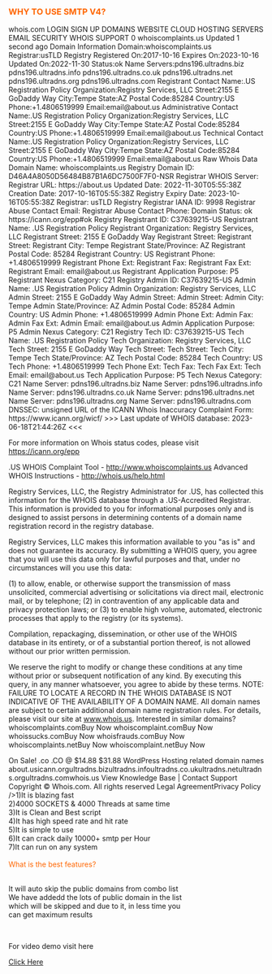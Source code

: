 <p>&nbsp;</p>
<h3><span style="color: #ff6600;">WHY TO USE SMTP V4?</span></h3>
whois.com
LOGIN
SIGN UP
DOMAINS
WEBSITE
CLOUD
HOSTING
SERVERS
EMAIL
SECURITY
WHOIS
SUPPORT
0
whoiscomplaints.us
Updated 1 second ago
Domain Information
Domain:whoiscomplaints.us
Registrar:usTLD Registry
Registered On:2017-10-16
Expires On:2023-10-16
Updated On:2022-11-30
Status:ok
Name Servers:pdns196.ultradns.biz
pdns196.ultradns.info
pdns196.ultradns.co.uk
pdns196.ultradns.net
pdns196.ultradns.org
pdns196.ultradns.com
Registrant Contact
Name:.US Registration Policy
Organization:Registry Services, LLC
Street:2155 E GoDaddy Way
City:Tempe
State:AZ
Postal Code:85284
Country:US
Phone:+1.4806519999
Email:email@about.us
Administrative Contact
Name:.US Registration Policy
Organization:Registry Services, LLC
Street:2155 E GoDaddy Way
City:Tempe
State:AZ
Postal Code:85284
Country:US
Phone:+1.4806519999
Email:email@about.us
Technical Contact
Name:.US Registration Policy
Organization:Registry Services, LLC
Street:2155 E GoDaddy Way
City:Tempe
State:AZ
Postal Code:85284
Country:US
Phone:+1.4806519999
Email:email@about.us
Raw Whois Data
Domain Name: whoiscomplaints.us
Registry Domain ID: D46A4A8050D56484B87B1A6DC7500F7F0-NSR
Registrar WHOIS Server:
Registrar URL: https://about.us
Updated Date: 2022-11-30T05:55:38Z
Creation Date: 2017-10-16T05:55:38Z
Registry Expiry Date: 2023-10-16T05:55:38Z
Registrar: usTLD Registry
Registrar IANA ID: 9998
Registrar Abuse Contact Email:
Registrar Abuse Contact Phone:
Domain Status: ok https://icann.org/epp#ok
Registry Registrant ID: C37639215-US
Registrant Name: .US Registration Policy
Registrant Organization: Registry Services, LLC
Registrant Street: 2155 E GoDaddy Way
Registrant Street:
Registrant Street:
Registrant City: Tempe
Registrant State/Province: AZ
Registrant Postal Code: 85284
Registrant Country: US
Registrant Phone: +1.4806519999
Registrant Phone Ext:
Registrant Fax:
Registrant Fax Ext:
Registrant Email: email@about.us
Registrant Application Purpose: P5
Registrant Nexus Category: C21
Registry Admin ID: C37639215-US
Admin Name: .US Registration Policy
Admin Organization: Registry Services, LLC
Admin Street: 2155 E GoDaddy Way
Admin Street:
Admin Street:
Admin City: Tempe
Admin State/Province: AZ
Admin Postal Code: 85284
Admin Country: US
Admin Phone: +1.4806519999
Admin Phone Ext:
Admin Fax:
Admin Fax Ext:
Admin Email: email@about.us
Admin Application Purpose: P5
Admin Nexus Category: C21
Registry Tech ID: C37639215-US
Tech Name: .US Registration Policy
Tech Organization: Registry Services, LLC
Tech Street: 2155 E GoDaddy Way
Tech Street:
Tech Street:
Tech City: Tempe
Tech State/Province: AZ
Tech Postal Code: 85284
Tech Country: US
Tech Phone: +1.4806519999
Tech Phone Ext:
Tech Fax:
Tech Fax Ext:
Tech Email: email@about.us
Tech Application Purpose: P5
Tech Nexus Category: C21
Name Server: pdns196.ultradns.biz
Name Server: pdns196.ultradns.info
Name Server: pdns196.ultradns.co.uk
Name Server: pdns196.ultradns.net
Name Server: pdns196.ultradns.org
Name Server: pdns196.ultradns.com
DNSSEC: unsigned
URL of the ICANN Whois Inaccuracy Complaint Form: https://www.icann.org/wicf/
>>> Last update of WHOIS database: 2023-06-18T21:44:26Z <<<

For more information on Whois status codes, please visit https://icann.org/epp

.US WHOIS Complaint Tool - http://www.whoiscomplaints.us
Advanced WHOIS Instructions - http://whois.us/help.html

Registry Services, LLC, the Registry Administrator for .US, has collected this information for the WHOIS database through a .US-Accredited Registrar. This information is provided to you for informational purposes only and is designed to assist persons in determining contents of a domain name registration record in the registry database. 

Registry Services, LLC makes this information available to you "as is" and does not guarantee its accuracy. By submitting a WHOIS query, you agree that you will use this data only for lawful purposes and that, under no circumstances will you use this data: 

(1) to allow, enable, or otherwise support the transmission of mass unsolicited, commercial advertising or solicitations via direct mail, electronic mail, or by telephone; 
(2) in contravention of any applicable data and privacy protection laws; or 
(3) to enable high volume, automated, electronic processes that apply to the registry (or its systems). 

Compilation, repackaging, dissemination, or other use of the WHOIS database in its entirety, or of a substantial portion thereof, is not allowed without our prior written permission. 

We reserve the right to modify or change these conditions at any time without prior or subsequent notification of any kind. By executing this query, in any manner whatsoever, you agree to abide by these terms. NOTE: FAILURE TO LOCATE A RECORD IN THE WHOIS DATABASE IS NOT INDICATIVE OF THE AVAILABILITY OF A DOMAIN NAME. All domain names are subject to certain additional domain name registration rules. For details, please visit our site at www.whois.us.
Interested in similar domains?
whoiscomplaints.comBuy Now
whoiscomplaint.comBuy Now
whoissucks.comBuy Now
whoisfrauds.comBuy Now
whoiscomplaints.netBuy Now
whoiscomplaint.netBuy Now
 
On Sale!
.co
.CO @ $14.88 $31.88
 WordPress Hosting
related domain names
about.usicann.orgultradns.bizultradns.infoultradns.co.ukultradns.netultradns.orgultradns.comwhois.us
View Knowledge Base | Contact Support
Copyright © Whois.com. All rights reserved
Legal AgreementPrivacy Policy />1)It is blazing fast<br />2)4000 SOCKETS &amp; 4000 Threads at same time<br />3)It is Clean and Best script<br />4)It has high speed rate and hit rate<br />5)It is simple to use<br />6)It can crack daily 10000+ smtp per Hour <br />7)It can run on any system<br /> <br /><span style="color: #ff6600;">What is the best features?</span></h3>
<p><br />It will auto skip the public domains from combo list<br />We have addedd the lots of public domain in the list<br />which will be skipped and due to it, in less time you<br />can get maximum results</p>
<p>&nbsp;</p>
<p>For video demo visit here</p>
<p><a title="Click Here" href="https://youtu.be/vbx-nCGAbi4" target="_blank" rel="noopener">Click Here</a></p>

